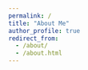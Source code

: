 ```yaml
---
permalink: /
title: "About Me"
author_profile: true
redirect_from: 
  - /about/
  - /about.html
---
```

